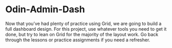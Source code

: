 # Odin-Admin-Dash
Now that you’ve had plenty of practice using Grid, we are going to build a full dashboard design. 
For this project, use whatever tools you need to get it done, but try to lean on Grid for the majority of the layout work. 
Go back through the lessons or practice assignments if you need a refresher.